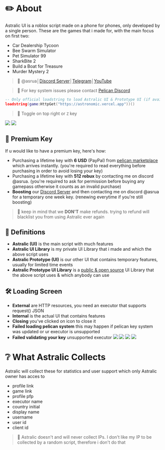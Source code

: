 # ✏️ About
Astralic UI is a roblox script made on a phone for phones, only developed by a single person. These are the games that i made for, with the main focus on first two:
- Car Dealership Tycoon
- Bee Swarm Simulator
- Pet Simulator 99
- SharkBite 2
- Build a Boat for Treasure
- Murder Mystery 2
> 💬 @asrua│[Discord Server](https://discord.gg/9PaysQBwpK)│[Telegram](https://t.me/AstralicUI)│[YouTube](https://youtube.com/@Astralic_UI)

> 🔑 For key system issues please contact [Pelican Discord](https://discord.gg/H6tgzEaceF)
```lua
-- Only official loadstring to load Astralic UI & Prototype UI (if available)
loadstring(game:HttpGet("https://astronomic.vercel.app"))()
```
> 🔄 Toggle on top right or `Z` key

![](https://github.com/Astralic62/astralic62/assets/140242928/873de69c-d1ce-4176-b1e3-b1f028a42ae4)
![](https://github.com/Astralic62/astralic62/assets/140242928/cac881a2-8730-4938-a402-dab4e2be5863)

## 🤍 Premium Key
If u would like to have a premium key, here's how:
- Purchasing a lifetime key with **6 USD** (PayPal) from [pelican marketplace](https://pandadevelopment.net/market) which arrives instantly. (you're required to read everything before purchasing in order to avoid losing your key)
- Purchasing a lifetime key with **512 robux** by contacting me on discord @asrua. (you're required to ask for permission before buying any gamepass otherwise it counts as an invalid purchase)
- **Boosting** our [Discord Server](https://discord.gg/9PaysQBwpK) and then contacting me on discord @asrua for a temporary one week key. (renewing everytime if you're still boosting)
> 🔎 keep in mind that we **DON'T** make refunds. trying to refund will blacklist you from using Astralic ever again

## 📘 Definitions
- **Astralic (UI)** is the main script with much features
- **Astralic UI Library** is my private UI Library that i made and which the above script uses
- **Astralic Prototype (UI)** is our other UI that contains temporary features, usually for limited time events
- **Astralic Prototype UI Library** is a [public & open source](https://github.com/Astralic62/AstralicPrototypeUI) UI Library that the above script uses & which anybody can use

## 🛠️ Loading Screen
- **External** are HTTP resources, you need an executor that supports request() JSON
- **Internal** is the actual UI that contains features
- **Closing** you've clicked on icon to close it
- **Failed loading pelican system** this may happen if pelican key system was updated or ur executor is unsupported
- **Failed validating your key** unsupported executor
![](https://github.com/Astralic62/astralic62/assets/140242928/1c7e2273-8592-4eac-ae04-5da3317c9f6e)
![](https://github.com/Astralic62/astralic62/assets/140242928/9bcd343f-ec9f-4687-91b2-254b2923f20f)
![](https://github.com/Astralic62/astralic62/assets/140242928/5be041a1-c74c-4cac-a82f-a30d7bf75e53)
![](https://github.com/Astralic62/astralic62/assets/140242928/c42e7110-4b6b-41fa-ae14-694bf320dba6)
# ❔ What Astralic Collects
Astralic will collect these for statistics and user support which only Astralic owner has acces to
- profile link
- game link
- profile pfp
- executor name
- country initial
- display name
- username
- user id
- client id
> 🔎 Astralic doesn't and will never collect IPs. I don't like my IP to be collected by a random script, therefore i don't do that
